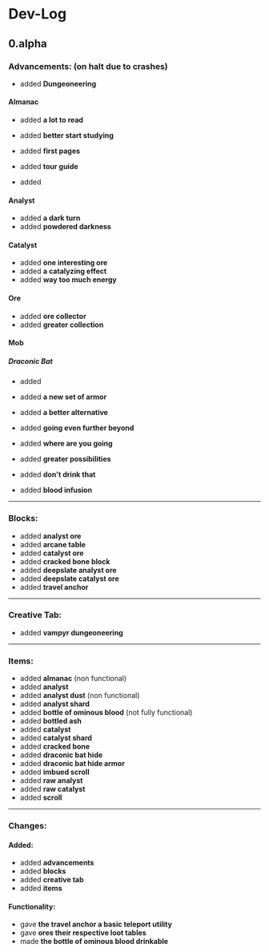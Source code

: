 # Dev-Log

## 0.alpha

### Advancements: (on halt due to crashes)

- added <b>Dungeoneering</b>

#### Almanac
- added <b>a lot to read</b>
- added <b>better start studying</b>
- added <b>first pages</b>
- added <b>tour guide</b>

- added <b></b>

#### Analyst
- added <b>a dark turn</b>
- added <b>powdered darkness</b>

#### Catalyst
- added <b>one interesting ore</b>
- added <b>a catalyzing effect</b>
- added <b>way too much energy</b>

#### Ore
- added <b>ore collector</b>
- added <b>greater collection</b>

#### Mob

##### Draconic Bat
- added <b></b>
- added <b>a new set of armor</b>
- added <b>a better alternative</b>

- added <b>going even further beyond</b>
- added <b>where are you going</b>
- added <b>greater possibilities</b>
- added <b>don't drink that</b>
- added <b>blood infusion</b>

<hr>

### Blocks:
- added <b>analyst ore</b>
- added <b>arcane table</b>
- added <b>catalyst ore</b>
- added <b>cracked bone block</b>
- added <b>deepslate analyst ore</b>
- added <b>deepslate catalyst ore</b>
- added <b>travel anchor</b>

<hr>

### Creative Tab:
- added <b>vampyr dungeoneering</b>

<hr>

### Items:
- added <b>almanac</b> (non functional)
- added <b>analyst</b>
- added <b>analyst dust</b> (non functional)
- added <b>analyst shard</b>
- added <b>bottle of ominous blood</b> (not fully functional)
- added <b>bottled ash</b>
- added <b>catalyst</b>
- added <b>catalyst shard</b>
- added <b>cracked bone</b>
- added <b>draconic bat hide</b>
- added <b>draconic bat hide armor</b>
- added <b>imbued scroll</b>
- added <b>raw analyst</b>
- added <b>raw catalyst</b>
- added <b>scroll</b>

<hr>

### Changes:

#### Added:
- added <b>advancements</b>
- added <b>blocks</b>
- added <b>creative tab</b>
- added <b>items</b>

#### Functionality:
- gave <b>the travel anchor a basic teleport utility</b>
- gave <b>ores their respective loot tables</b>
- made <b>the bottle of ominous blood drinkable</b>
